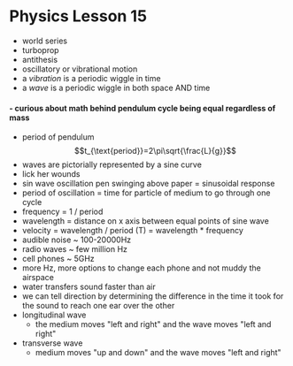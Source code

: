 # Physics Lesson 15
- world series
- turboprop
- antithesis
- oscillatory or vibrational motion
- a *vibration* is a periodic wiggle in time
- a *wave* is a periodic wiggle in both space AND time
#### - curious about math behind pendulum cycle being equal regardless of mass
- period of pendulum $$t_{\text{period}}=2\pi\sqrt{\frac{L}{g}}$$
- waves are pictorially represented by a sine curve
- lick her wounds
- sin wave oscillation pen swinging above paper = sinusoidal response
- period of oscillation = time for particle of medium to go through one cycle
- frequency = 1 / period
- wavelength = distance on x axis between equal points of sine wave
- velocity = wavelength / period (T) = wavelength * frequency
- audible noise ~ 100-20000Hz
- radio waves ~ few million Hz
- cell phones ~ 5GHz
- more Hz, more options to change each phone and not muddy the airspace
- water transfers sound faster than air
- we can tell direction by determining the difference in the time it took for the sound to reach one ear over the other
- longitudinal wave
  - the medium moves "left and right" and the wave moves "left and right"
- transverse wave
  - medium moves "up and down" and the wave moves "left and right"
